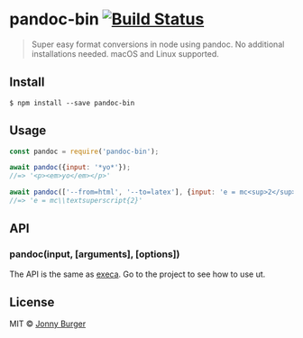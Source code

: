# pandoc-bin [![Build Status](https://travis-ci.org/JonnyBurger/pandoc-bin.svg?branch=master)](https://travis-ci.org/JonnyBurger/pandoc-bin)

> Super easy format conversions in node using pandoc. No additional installations needed. macOS and Linux supported.

## Install

```
$ npm install --save pandoc-bin
```


## Usage

```js
const pandoc = require('pandoc-bin');

await pandoc({input: '*yo*'});
//=> '<p><em>yo</em></p>'

await pandoc(['--from=html', '--to=latex'], {input: 'e = mc<sup>2</sup>'})
//=> 'e = mc\\textsuperscript{2}'
```


## API

### pandoc(input, [arguments], [options])

The API is the same as [execa](https://github.com/sindresorhus/execa). Go to the project to see how to use ut.

## License

MIT © [Jonny Burger](http://jonny.io)
